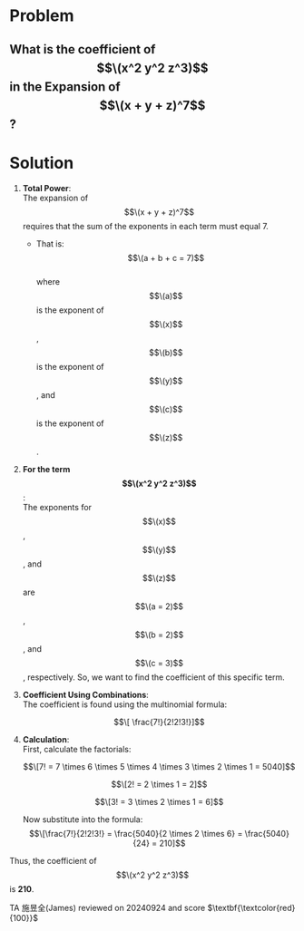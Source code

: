 # Problem 
## What is the coefficient of $$\(x^2 y^2 z^3)$$ in the Expansion of $$\(x + y + z)^7$$?

# Solution

1. **Total Power**:  
   The expansion of $$\(x + y + z)^7$$ requires that the sum of the exponents in each term must equal 7.
    - That is:  
   $$\(a + b + c = 7)$$  
   where $$\(a)$$ is the exponent of $$\(x)$$, $$\(b)$$ is the exponent of $$\(y)$$, and $$\(c)$$ is the exponent of $$\(z)$$.

2. **For the term $$\(x^2 y^2 z^3)$$**:  
   The exponents for $$\(x)$$, $$\(y)$$, and $$\(z)$$ are $$\(a = 2)$$, $$\(b = 2)$$, and $$\(c = 3)$$, respectively.
   So, we want to find the coefficient of this specific term.

3. **Coefficient Using Combinations**:  
   The coefficient is found using the multinomial formula:
   
   $$\[ \frac{7!}{2!2!3!}]$$

5. **Calculation**:  
   First, calculate the factorials:  

   $$\[7! = 7 \times 6 \times 5 \times 4 \times 3 \times 2 \times 1 = 5040]$$
     
   $$\[2! = 2 \times 1 = 2]$$
     
   $$\[3! = 3 \times 2 \times 1 = 6]$$
     
   Now substitute into the formula:  
   $$\[\frac{7!}{2!2!3!} = \frac{5040}{2 \times 2 \times 6} = \frac{5040}{24} = 210]$$

Thus, the coefficient of $$\(x^2 y^2 z^3)$$ is **210**.

TA 施昱全(James) reviewed on 20240924 and score $\textbf{\textcolor{red}{100}}$
